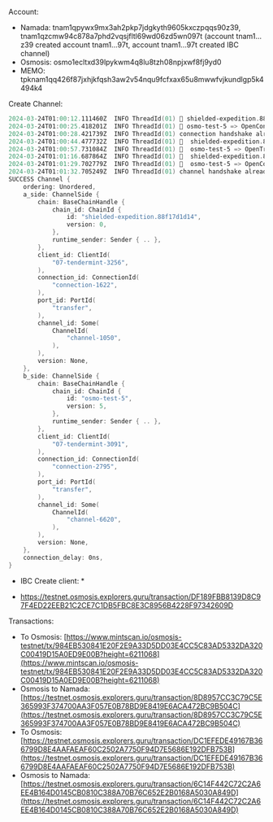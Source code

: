 Account: 

- Namada: tnam1qpywx9mx3ah2pkp7jdgkyth9605kxczpqqs90z39, tnam1qzcmw94c878a7phd2vqsjfltl69wd06zd5wn097t (account tnam1…z39 created account tnam1…97t, account tnam1…97t created IBC channel)
- Osmosis: osmo1ecltxd39lpykwm4q8lu8tzh08npjxwf8fj9yd0
- MEMO: tpknam1qq426f87jxhjkfqsh3aw2v54nqu9fcfxax65u8mwwfvjkundlgp5k4494k4

Create Channel: 

```powershell
2024-03-24T01:00:12.111460Z  INFO ThreadId(01) 🥂 shielded-expedition.88f17d1d14 => OpenAckConnection(OpenAck { Attributes { connection_id: connection-1622, client_id: 07-tendermint-3256, counterparty_connection_id: connection-2795, counterparty_client_id: 07-tendermint-3091 } }) at height 0-209934
2024-03-24T01:00:25.418201Z  INFO ThreadId(01) 🥂 osmo-test-5 => OpenConfirmConnection(OpenConfirm { Attributes { connection_id: connection-2795, client_id: 07-tendermint-3091, counterparty_connection_id: connection-1622, counterparty_client_id: 07-tendermint-3256 } }) at height 5-6210964
2024-03-24T01:00:28.421739Z  INFO ThreadId(01) connection handshake already finished for Connection { delay_period: 0ns, a_side: ConnectionSide { chain: BaseChainHandle { chain_id: shielded-expedition.88f17d1d14 }, client_id: 07-tendermint-3256, connection_id: connection-1622 }, b_side: ConnectionSide { chain: BaseChainHandle { chain_id: osmo-test-5 }, client_id: 07-tendermint-3091, connection_id: connection-2795 } }
2024-03-24T01:00:44.477732Z  INFO ThreadId(01) 🎊  shielded-expedition.88f17d1d14 => OpenInitChannel(OpenInit { port_id: transfer, channel_id: channel-1050, connection_id: None, counterparty_port_id: transfer, counterparty_channel_id: None }) at height 0-209937
2024-03-24T01:00:57.731084Z  INFO ThreadId(01) 🎊  osmo-test-5 => OpenTryChannel(OpenTry { port_id: transfer, channel_id: channel-6620, connection_id: connection-2795, counterparty_port_id: transfer, counterparty_channel_id: channel-1050 }) at height 5-6210972
2024-03-24T01:01:16.687864Z  INFO ThreadId(01) 🎊  shielded-expedition.88f17d1d14 => OpenAckChannel(OpenAck { port_id: transfer, channel_id: channel-1050, connection_id: connection-1622, counterparty_port_id: transfer, counterparty_channel_id: channel-6620 }) at height 0-209940
2024-03-24T01:01:29.702779Z  INFO ThreadId(01) 🎊  osmo-test-5 => OpenConfirmChannel(OpenConfirm { port_id: transfer, channel_id: channel-6620, connection_id: connection-2795, counterparty_port_id: transfer, counterparty_channel_id: channel-1050 }) at height 5-6210980
2024-03-24T01:01:32.705249Z  INFO ThreadId(01) channel handshake already finished for Channel { ordering: ORDER_UNORDERED, a_side: ChannelSide { chain: BaseChainHandle { chain_id: shielded-expedition.88f17d1d14 }, client_id: 07-tendermint-3256, connection_id: connection-1622, port_id: transfer, channel_id: channel-1050, version: None }, b_side: ChannelSide { chain: BaseChainHandle { chain_id: osmo-test-5 }, client_id: 07-tendermint-3091, connection_id: connection-2795, port_id: transfer, channel_id: channel-6620, version: None }, connection_delay: 0ns }
SUCCESS Channel {
    ordering: Unordered,
    a_side: ChannelSide {
        chain: BaseChainHandle {
            chain_id: ChainId {
                id: "shielded-expedition.88f17d1d14",
                version: 0,
            },
            runtime_sender: Sender { .. },
        },
        client_id: ClientId(
            "07-tendermint-3256",
        ),
        connection_id: ConnectionId(
            "connection-1622",
        ),
        port_id: PortId(
            "transfer",
        ),
        channel_id: Some(
            ChannelId(
                "channel-1050",
            ),
        ),
        version: None,
    },
    b_side: ChannelSide {
        chain: BaseChainHandle {
            chain_id: ChainId {
                id: "osmo-test-5",
                version: 5,
            },
            runtime_sender: Sender { .. },
        },
        client_id: ClientId(
            "07-tendermint-3091",
        ),
        connection_id: ConnectionId(
            "connection-2795",
        ),
        port_id: PortId(
            "transfer",
        ),
        channel_id: Some(
            ChannelId(
                "channel-6620",
            ),
        ),
        version: None,
    },
    connection_delay: 0ns,
}
```
* IBC Create client: *
- https://testnet.osmosis.explorers.guru/transaction/DF189FBB8139D8C97F4ED22EEB21C2CE7C1DB5FBC8E3C8956B4228F97342609D

Transactions: 

- To Osmosis: [https://www.mintscan.io/osmosis-testnet/tx/984EB530841E20F2E9A33D5DD03E4CC5C83AD5332DA320C00419D15A0ED9E00B?height=6211068](https://www.mintscan.io/osmosis-testnet/tx/984EB530841E20F2E9A33D5DD03E4CC5C83AD5332DA320C00419D15A0ED9E00B?height=6211068)
- Osmosis to Namada: [https://testnet.osmosis.explorers.guru/transaction/8D8957CC3C79C5E365993F374700AA3F057E0B78BD9E8419E6ACA472BC9B504C](https://testnet.osmosis.explorers.guru/transaction/8D8957CC3C79C5E365993F374700AA3F057E0B78BD9E8419E6ACA472BC9B504C)
- To Osmosis: [https://testnet.osmosis.explorers.guru/transaction/DC1EFEDE49167B366799D8E4AAFAEAF60C2502A7750F94D7E5686E192DFB753B](https://testnet.osmosis.explorers.guru/transaction/DC1EFEDE49167B366799D8E4AAFAEAF60C2502A7750F94D7E5686E192DFB753B)
- Osmosis to Namada: [https://testnet.osmosis.explorers.guru/transaction/6C14F442C72C2A6EE4B164D0145CB0810C388A70B76C652E2B0168A5030A849D](https://testnet.osmosis.explorers.guru/transaction/6C14F442C72C2A6EE4B164D0145CB0810C388A70B76C652E2B0168A5030A849D)
